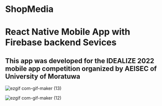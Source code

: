 # ShopMedia
# React Native Mobile App with Firebase backend Sevices
## This app was developed for the IDEALIZE 2022 mobile app competition organized by AEISEC of University of Moratuwa

![ezgif com-gif-maker (13)](https://user-images.githubusercontent.com/77486691/183259796-28e0dd06-6a87-4a9f-8ef1-1ce83f5ef05c.gif)




![ezgif com-gif-maker (12)](https://user-images.githubusercontent.com/77486691/183259794-3396702e-8d3c-42d6-a844-0ff5ed249b83.gif)

